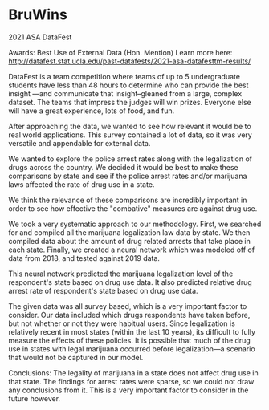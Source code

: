 # BruWins
2021 ASA DataFest

Awards: Best Use of External Data (Hon. Mention)
Learn more here: http://datafest.stat.ucla.edu/past-datafests/2021-asa-datafesttm-results/

DataFest is a team competition where teams of up to 5 undergraduate students have less than 48 hours to determine who can provide the best insight —and communicate that insight–gleaned from a large, complex dataset. The teams that impress the judges will win prizes. Everyone else will have a great experience, lots of food, and fun.

After approaching the data, we wanted to see how relevant it would be to real world applications. This survey contained a lot of data, so it was very versatile and appendable for external data.

We wanted to explore the police arrest rates along with the legalization of drugs across the country. We decided it would be best to make these comparisons by state and see if the police arrest rates and/or marijuana laws affected the rate of drug use in a state.

We think the relevance of these comparisons are incredibly important in order to see how effective the "combative" measures are against drug use.



We took a very systematic approach to our methodology. First, we searched for and compiled all the marijuana legalization law data by state. We then compiled data about the amount of drug related arrests that take place in each state. Finally, we created a neural network which was modeled off of data from 2018, and tested against 2019 data.

This neural network predicted the marijuana legalization level of the respondent's state based on drug use data. It also predicted relative drug arrest rate of respondent's state based on drug use data.


The given data was all survey based, which is a very important factor to consider. Our data included which drugs respondents have taken before, but not whether or not they were habitual users. Since legalization is relatively recent in most states (within the last 10 years), its difficult to fully measure the effects of these policies. It is possible that much of the drug use in states with legal marijuana occurred before legalization—a scenario that would not be captured in our model. 


Conclusions: The legality of marijuana in a state does not affect drug use in that state. The findings for arrest rates were sparse, so we could not draw any conclusions from it. This is a very important factor to consider in the future however.

